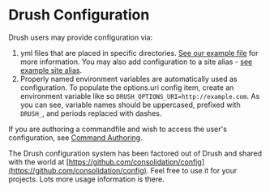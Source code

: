 Drush Configuration
===================

Drush users may provide configuration via: 

1. yml files that are placed in specific directories. [See our example file](https://raw.githubusercontent.com/drush-ops/drush/10.x/examples/example.drush.yml) for more information. You may also add configuration to a site alias - [see example site alias](https://raw.githubusercontent.com/drush-ops/drush/10.x/examples/example.site.yml).
1. Properly named environment variables are automatically used as configuration. To populate the options.uri config item, create an environment variable like so `DRUSH_OPTIONS_URI=http://example.com`. As you can see, variable names should be uppercased, prefixed with `DRUSH_`, and periods replaced with dashes. 

If you are authoring a commandfile and wish to access the user's configuration, see [Command Authoring](commands.md).

The Drush configuration system has been factored out of Drush and shared with the world at [https://github.com/consolidation/config](https://github.com/consolidation/config). Feel free to use it for your projects. Lots more usage information is there.
